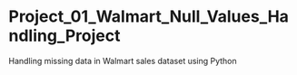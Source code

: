 # Project_01_Walmart_Null_Values_Handling_Project
Handling missing data in Walmart sales dataset using Python

